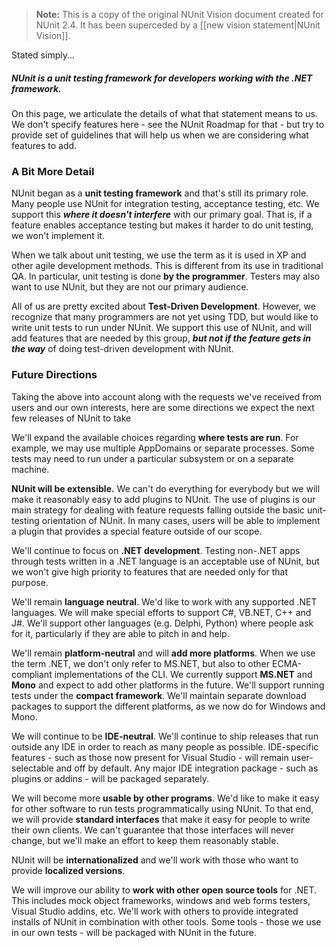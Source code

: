 > **Note:** This is a copy of the original NUnit Vision document created for NUnit 2.4. It has been superceded by a [[new vision statement|NUnit Vision]].
</note>

Stated simply...

##### NUnit is a unit testing framework for developers working with the .NET framework.

On this page, we articulate the details of what that statement means to us. We don't specify features here - see the NUnit Roadmap for that - but try to provide set of guidelines that will help us when we are considering what features to add.

### A Bit More Detail

NUnit began as a **unit testing framework** and that's still its primary role. Many people use NUnit for integration testing, acceptance testing, etc. We support this **_where it doesn't interfere_** with our primary goal. That is, if a feature enables acceptance testing but makes it harder to do unit testing, we won't implement it.

When we talk about unit testing, we use the term as it is used in XP and other agile development methods. This is different from its use in traditional QA. In particular, unit testing is done **by the programmer**. Testers may also want to use NUnit, but they are not our primary audience.

All of us are pretty excited about **Test-Driven Development**. However, we recognize that many programmers are not yet using TDD, but would like to write unit tests to run under NUnit. We support this use of NUnit, and will add features that are needed by this group, **_but not if the feature gets in the way_** of doing test-driven development with NUnit.

### Future Directions

Taking the above into account along with the requests we've received from users and our own interests, here are some directions we expect the next few releases of NUnit to take

We'll expand the available choices regarding **where tests are run**. For example, we may use multiple AppDomains or separate processes. Some tests may need to run under a particular subsystem or on a separate machine.

**NUnit will be extensible.** We can't do everything for everybody but we will make it reasonably easy to add plugins to NUnit. The use of plugins is our main strategy for dealing with feature requests falling outside the basic unit-testing orientation of NUnit. In many cases, users will be able to implement a plugin that provides a special feature outside of our scope.

We'll continue to focus on **.NET development**. Testing non-.NET apps through tests written in a .NET language is an acceptable use of NUnit, but we won't give high priority to features that are needed only for that purpose.

We'll remain **language neutral**. We'd like to work with any supported .NET languages. We will make special efforts to support C#, VB.NET, C++ and J#. We'll support other languages (e.g. Delphi, Python) where people ask for it, particularly if they are able to pitch in and help.

We'll remain **platform-neutral** and will **add more platforms**. When we use the term .NET, we don't only refer to MS.NET, but also to other ECMA-compliant implementations of the CLI. We currently support **MS.NET** and **Mono** and expect to add other platforms in the future. We'll support running tests under the **compact framework**. We'll maintain separate download packages to support the different platforms, as we now do for Windows and Mono.

We will continue to be **IDE-neutral**. We'll continue to ship releases that run outside any IDE in order to reach as many people as possible. IDE-specific features - such as those now present for Visual Studio - will remain user-selectable and off by default. Any major IDE integration package - such as plugins or addins - will be packaged separately.

We will become more **usable by other programs**. We'd like to make it easy for other software to run tests programmatically using NUnit. To that end, we will provide **standard interfaces** that make it easy for people to write their own clients. We can't guarantee that those interfaces will never change, but we'll make an effort to keep them reasonably stable.

NUnit will be **internationalized** and we'll work with those who want to provide **localized versions**.

We will improve our ability to **work with other open source tools** for .NET. This includes mock object frameworks, windows and web forms testers, Visual Studio addins, etc. We'll work with others to provide integrated installs of NUnit in combination with other tools. Some tools - those we use in our own tests - will be packaged with NUnit in the future.
